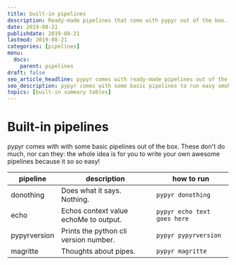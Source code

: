 ```yaml
---
title: built-in pipelines
description: Ready-made pipelines that come with pypyr out of the box.
date: 2019-08-21
publishdate: 2019-08-21
lastmod: 2019-08-21
categories: [pipelines]
menu:
  docs:
    parent: pipelines
draft: false
seo_article_headline: pypyr comes with ready-made pipelines out of the box.
seo_description: pypyr comes with some basic pipelines to run easy smoke test & install verification functionality.
topics: [built-in summary tables]
---
```

# Built-in pipelines
pypyr comes with with some basic pipelines out of the box. These don't do much, 
nor can they: the whole idea is for you to write your own awesome pipelines 
because it so so easy!

pipeline  | description     | how to run
--------------|---------------------|---------------
donothing     | Does what it says. Nothing.| `pypyr donothing`
echo          | Echos context value echoMe to output.| `pypyr echo text goes here`            
pypyrversion  | Prints the python cli version number.| `pypyr pypyrversion`
magritte      | Thoughts about pipes.| `pypyr magritte`
